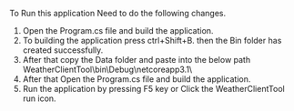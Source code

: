 ﻿To Run this application Need to do the following changes.
1.  Open the Program.cs file and build the application.
2. To building the application press ctrl+Shift+B. then the Bin folder has created successfully.
3. After that copy the Data folder and paste into the below path
	WeatherClientTool\bin\Debug\netcoreapp3.1\
2. After that Open the Program.cs file and build the application.
3. Run the application by pressing F5 key or Click the WeatherClientTool run icon.

